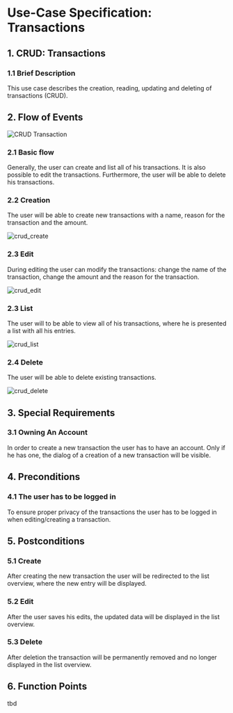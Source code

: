 # Use-Case Specification: Transactions

## 1. CRUD: Transactions

### 1.1 Brief Description

This use case describes the creation, reading, updating and deleting of transactions (CRUD).

## 2. Flow of Events

![CRUD Transaction](https://drive.google.com/uc?id=1hPavCfXMP0aJiT814f-xc29NtRdmUARr)

### 2.1 Basic flow
Generally, the user can create and list all of his transactions. It is also possible to edit the transactions. Furthermore, the user will be able to delete his transactions.

### 2.2 Creation  

The user will be able to create new transactions with a name, reason for the transaction and the amount.

![crud_create](crud_create.png)

### 2.3 Edit

During editing the user can modify the transactions: change the name of the transaction, change the amount and the reason for the transaction.

![crud_edit](crud_edit.png)

### 2.3 List

The user will to be able to view all of his transactions, where he is presented a list with all his entries.

![crud_list](crud_list.png)

### 2.4 Delete

The user will be able to delete existing transactions.

![crud_delete](crud_delete.png)

## 3. Special Requirements

### 3.1 Owning An Account
        
In order to create a new transaction the user has to have an account. Only if he has one, the dialog of a creation of a new transaction will be visible.

## 4. Preconditions

### 4.1 The user has to be logged in

To ensure proper privacy of the transactions the user has to be logged in when editing/creating a transaction.

## 5. Postconditions

### 5.1 Create

After creating the new transaction the user will be redirected to the list overview, where the new entry will be displayed.

### 5.2 Edit

After the user saves his edits, the updated data will be displayed in the list overview.

### 5.3 Delete

After deletion the transaction will be permanently removed and no longer displayed in the list overview.

## 6. Function Points
tbd